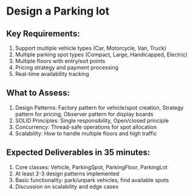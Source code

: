 # Design a Parking lot

## Key Requirements:

1. Support multiple vehicle types (Car, Motorcycle, Van, Truck)
2. Multiple parking spot types (Compact, Large, Handicapped, Electric)
3. Multiple floors with entry/exit points 
4. Pricing strategy and payment processing 
5. Real-time availability tracking

## What to Assess:

1. Design Patterns: Factory pattern for vehicle/spot creation, Strategy pattern for pricing, Observer pattern for display boards 
2. SOLID Principles: Single responsibility, Open/closed principle 
3. Concurrency: Thread-safe operations for spot allocation 
4. Scalability: How to handle multiple floors and high traffic 

## Expected Deliverables in 35 minutes:

1. Core classes: Vehicle, ParkingSpot, ParkingFloor, ParkingLot
2. At least 2-3 design patterns implemented
3. Basic functionality: park/unpark vehicles, find available spots
4. Discussion on scalability and edge cases